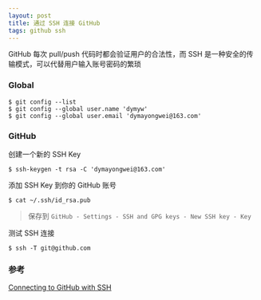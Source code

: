 ```yaml
---
layout: post
title: 通过 SSH 连接 GitHub
tags: github ssh
---
```


GitHub 每次 pull/push 代码时都会验证用户的合法性，而 SSH 是一种安全的传输模式，可以代替用户输入账号密码的繁琐

### Global

    $ git config --list
    $ git config --global user.name 'dymyw'
    $ git config --global user.email 'dymayongwei@163.com'

### GitHub

创建一个新的 SSH Key

    $ ssh-keygen -t rsa -C 'dymayongwei@163.com'

添加 SSH Key 到你的 GitHub 账号

    $ cat ~/.ssh/id_rsa.pub

> 保存到 `GitHub - Settings - SSH and GPG keys - New SSH key - Key`

测试 SSH 连接

    $ ssh -T git@github.com

### 参考

[Connecting to GitHub with SSH](https://help.github.com/articles/connecting-to-github-with-ssh/)
